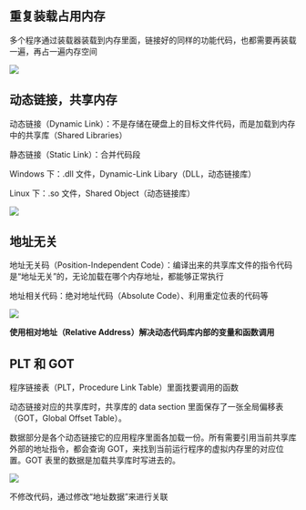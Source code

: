 ## 重复装载占用内存
多个程序通过装载器装载到内存里面，链接好的同样的功能代码，也都需要再装载一遍，再占一遍内存空间

![](/images/1646555275732-7378192d-c0b4-4fde-aab8-05b084d6d846.png)

## 动态链接，共享内存
动态链接（Dynamic Link）：不是存储在硬盘上的目标文件代码，而是加载到内存中的共享库（Shared Libraries）

静态链接（Static Link）：合并代码段



Windows 下：.dll 文件，Dynamic-Link Libary（DLL，动态链接库）

Linux 下：.so 文件，Shared Object（动态链接库）

![](/images/1646555591124-23c69b51-85fc-42a0-9d50-31471747faef.png)

## 地址无关
地址无关码（Position-Independent Code）：编译出来的共享库文件的指令代码是“地址无关”的，无论加载在哪个内存地址，都能够正常执行



地址相关代码：绝对地址代码（Absolute Code）、利用重定位表的代码等

![](/images/1646560032360-f27e80fe-fe95-4539-9226-76bfadc4341d.png)

**使用相对地址（Relative Address）解决动态代码库内部的变量和函数调用**

## PLT 和 GOT
程序链接表（PLT，Procedure Link Table）里面找要调用的函数

动态链接对应的共享库时，共享库的 data section 里面保存了一张全局偏移表（GOT，Global Offset Table）。

数据部分是各个动态链接它的应用程序里面各加载一份。所有需要引用当前共享库外部的地址指令，都会查询 GOT，来找到当前运行程序的虚拟内存里的对应位置。GOT 表里的数据是加载共享库时写进去的。

![](/images/1646560604277-d9cd6702-b364-4402-ac7b-12fe5f0b6f3f.png)

不修改代码，通过修改“地址数据”来进行关联

